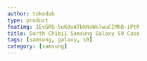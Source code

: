 ```yaml
---
author: tokodab
type: product
featimg: 1EvGRG-5uKduATbkNsWslwuCIMhB-iPtP
title: Darth Chibi1 Samsung Galaxy S9 Case
tags: [samsung, galaxy, s9]
category: [samsung]
---
```

